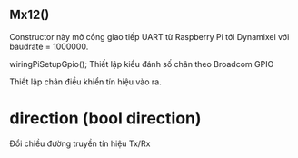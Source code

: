 ## Mx12() ##

Constructor này mở cổng giao tiếp UART từ Raspberry Pi tới Dynamixel với baudrate = 1000000. 

wiringPiSetupGpio();	Thiết lập kiểu đánh số chân theo Broadcom GPIO

Thiết lập chân điều khiển tín hiệu vào ra.

# direction (bool direction) #

Đổi chiều đường truyền tín hiệu Tx/Rx


